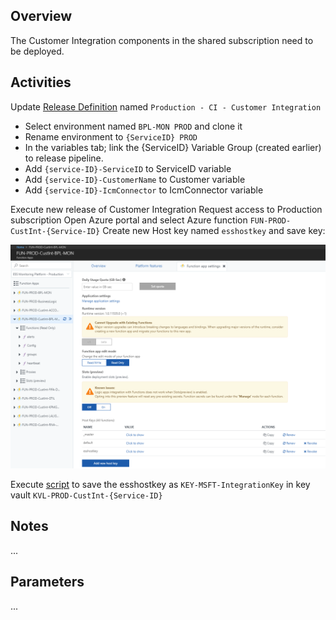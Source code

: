 ## Overview
The Customer Integration components in the shared subscription need to be deployed.

## Activities

Update [Release Definition](https://easplatform.visualstudio.com/Monitoring/_apps/hub/ms.vss-releaseManagement-web.cd-workflow-hub?definitionId=13&_a=environments-editor-preview) named `Production - CI - Customer Integration`

- Select environment named `BPL-MON PROD` and clone it
- Rename environment to `{ServiceID} PROD`
- In the variables tab; link the {ServiceID} Variable Group (created earlier) to release pipeline.
- Add `{service-ID}-ServiceID` to ServiceID variable
- Add `{service-ID}-CustomerName` to Customer variable
- Add `{service-ID}-IcmConnector` to IcmConnector variable

Execute new release of Customer Integration
Request access to Production subscription
Open Azure portal and select Azure function `FUN-PROD-CustInt-{Service-ID}`
Create new Host key named `esshostkey` and save key:

 ![image.png](.attachments/image-f8e9f4f5-5be6-49e0-ab24-f3d34fbacdcf.png)

Execute [script](src/Microsoft.EAS.Monitoring.Deployment.CustomerIntegration/Post-CreateSecretsInKeyVault.ps1) to save the esshostkey as `KEY-MSFT-IntegrationKey` in key vault `KVL-PROD-CustInt-{Service-ID}`
## Notes
...

## Parameters

...


